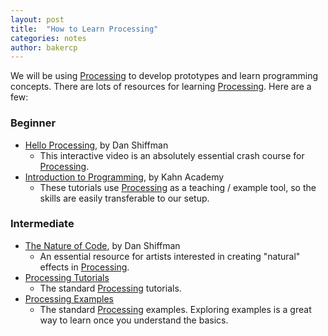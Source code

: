 ```yaml
---
layout: post
title:  "How to Learn Processing"
categories: notes
author: bakercp
---
```


We will be using [Processing][1] to develop prototypes and learn programming concepts.  There are lots of resources for learning [Processing][1].  Here are a few:

### Beginner
- [Hello Processing][2], by Dan Shiffman
    - This interactive video is an absolutely essential crash course for [Processing][1].
- [Introduction to Programming][5], by Kahn Academy
    - These tutorials use [Processing][1] as a teaching / example tool, so the skills are easily transferable to our setup.       

### Intermediate
- [The Nature of Code][3], by Dan Shiffman
    - An essential resource for artists interested in creating "natural" effects in [Processing][1].
-  [Processing Tutorials][4]
    - The standard [Processing][1] tutorials.
-  [Processing Examples][5]
    - The standard [Processing][1] examples.  Exploring examples is a great way to learn once you understand the basics.


[1]: http://processing.org/  "Processing"
[2]: http://hello.processing.org/  "Hello Processing"
[3]: http://natureofcode.com/ "The Nature of Code"
[4]: http://processing.org/tutorials/
[5]: https://www.khanacademy.org/cs/programming